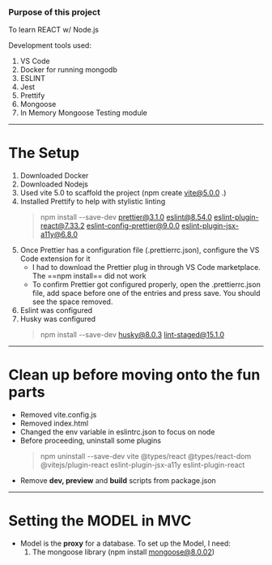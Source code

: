 ### Purpose of this project

To learn REACT w/ Node.js

Development tools used:

1. VS Code
2. Docker for running mongodb
3. ESLINT
4. Jest
5. Prettify
6. Mongoose
7. In Memory Mongoose Testing module

---

# The Setup

1. Downloaded Docker
2. Downloaded Nodejs
3. Used vite 5.0 to scaffold the project (npm create vite@5.0.0 .)
4. Installed Prettify to help with stylistic linting
   > npm install --save-dev prettier@3.1.0 eslint@8.54.0 eslint-plugin-react@7.33.2 eslint-config-prettier@9.0.0 eslint-plugin-jsx-a11y@6.8.0
5. Once Prettier has a configuration file (.prettierrc.json), configure the VS Code extension for it
   - I had to download the Prettier plug in through VS Code marketplace. The ==npm install== did not work
   - To confirm Prettier got configured properly, open the .prettierrc.json file, add space before one of the entries and press save. You should see the space removed.
6. Eslint was configured
7. Husky was configured
   > npm install --save-dev husky@8.0.3 lint-staged@15.1.0

---

# Clean up before moving onto the fun parts

- Removed vite.config.js
- Removed index.html
- Changed the env variable in eslintrc.json to focus on node
- Before proceeding, uninstall some plugins
  > npm uninstall --save-dev vite @types/react @types/react-dom @vitejs/plugin-react eslint-plugin-jsx-a11y eslint-plugin-react
- Remove **dev, preview** and **build** scripts from package.json

---

# Setting the MODEL in MVC

- Model is the **proxy** for a database. To set up the Model, I need:
  1.  The mongoose library (npm install mongoose@8.0.02)
